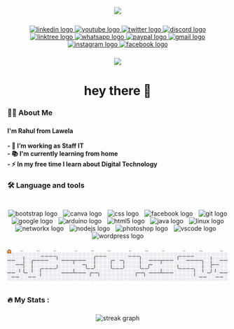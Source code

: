 <div align="center">
  <img height="184" src="https://media.giphy.com/media/v1.Y2lkPWVjZjA1ZTQ3eDB2cTV4ejg2c2ppc3Q1YWx3OXcyYTJmOWlicnFxMTYzZnhvZWpwaiZlcD12MV9zdGlja2Vyc19zZWFyY2gmY3Q9cw/J8XKjhXCM3JiHrnFMr/giphy.gif"  />
</div>

###

<div align="center">
  <a href="https://linkedin.com/in/m-nasrullah92" target="_blank">
    <img src="https://img.shields.io/static/v1?message=LinkedIn&logo=linkedin&label=&color=0077B5&logoColor=white&labelColor=&style=plastic" height="19" alt="linkedin logo"  />
  </a>
  <a href="https://youtube.com/@rahul.lawela92" target="_blank">
    <img src="https://img.shields.io/static/v1?message=Youtube&logo=youtube&label=&color=FF0000&logoColor=white&labelColor=&style=plastic" height="19" alt="youtube logo"  />
  </a>
  <a href="https://x.com/Nasrullah10999" target="_blank">
  <img src="https://img.shields.io/static/v1?message=Twitter&logo=twitter&label=&color=1DA1F2&logoColor=white&labelColor=&style=plastic" height="19" alt="twitter logo"  />
  </a>
  <a href="https://discordapp.com/users/moh.nasrullahs.7165" target="_blank">
  <img src="https://img.shields.io/static/v1?message=Discord&logo=discord&label=&color=7289DA&logoColor=white&labelColor=&style=plastic" height="19" alt="discord logo"  />
  </a>
  <a href="https://linktr.ee/nasrullah92" target="_blank">
  <img src="https://img.shields.io/static/v1?message=Linktree&logo=linktree&label=&color=1de9b6&logoColor=white&labelColor=&style=plastic" height="19" alt="linktree logo"  />
  </a>
  <a href="https://wa.me/+6285171238627" target="_blank">
    <img src="https://img.shields.io/static/v1?message=Whatsapp&logo=whatsapp&label=&color=25D366&logoColor=white&labelColor=&style=plastic" height="19" alt="whatsapp logo"  />
  </a>
  <a href="https://paypal.me/nasrullah92?locale.x=id_ID&country.x=ID" target="_blank">
  <img src="https://img.shields.io/static/v1?message=PayPal&logo=paypal&label=&color=00457C&logoColor=white&labelColor=&style=plastic" height="19" alt="paypal logo"  />
</a>
  <a href="mailto:rahul.lawela92@gmail.com" target="_blank">
  <img src="https://img.shields.io/static/v1?message=Gmail&logo=gmail&label=&color=D14836&logoColor=white&labelColor=&style=plastic" height="19" alt="gmail logo"  />
  <a href="https://instagram.com/moh_nasrullah_92" target="_blank">
  <img src="https://img.shields.io/static/v1?message=Instagram&logo=instagram&label=&color=E4405F&logoColor=white&labelColor=&style=plastic" height="19" alt="instagram logo"  />
  </a>
  <a href="https://m.facebook.com/nasrullah.lawela/" target="_blank">
    <img src="https://img.shields.io/static/v1?message=Facebook&logo=facebook&label=&color=1877F2&logoColor=white&labelColor=&style=plastic" height="19" alt="facebook logo"  />
  </a>
</div>

###

<div align="center">
  <img src="https://visitor-badge.laobi.icu/badge?page_id=Nasrullah1999"  />
</div>

###

<h1 align="center">hey there 👋</h1>

###

<h3 align="left">👩‍💻  About Me</h3>

###

<h4 align="left">I'm Rahul from Lawela<br><br>- 🔭 I’m working as Staff IT<br>- 📚 I'm currently learning from home<br>- ⚡ In my free time I learn about Digital Technology</h4>

###

<h3 align="left">🛠 Language and tools</h3>

###

<br clear="both">

<div align="center">
  <img src="https://cdn.jsdelivr.net/gh/devicons/devicon/icons/bootstrap/bootstrap-original.svg" height="34" alt="bootstrap logo"  />
  <img width="5" />
  <img src="https://cdn.jsdelivr.net/gh/devicons/devicon/icons/canva/canva-original.svg" height="34" alt="canva logo"  />
  <img width="5" />
  <img src="https://cdn.jsdelivr.net/gh/devicons/devicon/icons/css3/css3-original.svg" height="34" alt="css logo"  />
  <img width="5" />
  <img src="https://cdn.jsdelivr.net/gh/devicons/devicon/icons/facebook/facebook-original.svg" height="34" alt="facebook logo"  />
  <img width="5" />
  <img src="https://cdn.jsdelivr.net/gh/devicons/devicon/icons/git/git-original.svg" height="34" alt="git logo"  />
  <img width="5" />
  <img src="https://cdn.jsdelivr.net/gh/devicons/devicon/icons/google/google-original.svg" height="34" alt="google logo"  />
  <img width="5" />
  <img src="https://cdn.jsdelivr.net/gh/devicons/devicon/icons/arduino/arduino-original.svg" height="34" alt="arduino logo"  />
  <img width="5" />
  <img src="https://cdn.jsdelivr.net/gh/devicons/devicon/icons/html5/html5-original.svg" height="34" alt="html5 logo"  />
  <img width="5" />
  <img src="https://cdn.jsdelivr.net/gh/devicons/devicon/icons/java/java-original.svg" height="34" alt="java logo"  />
  <img width="5" />
  <img src="https://cdn.jsdelivr.net/gh/devicons/devicon/icons/linux/linux-original.svg" height="34" alt="linux logo"  />
  <img width="5" />
  <img src="https://cdn.jsdelivr.net/gh/devicons/devicon/icons/networkx/networkx-original.svg" height="34" alt="networkx logo"  />
  <img width="5" />
  <img src="https://cdn.jsdelivr.net/gh/devicons/devicon/icons/nodejs/nodejs-original.svg" height="34" alt="nodejs logo"  />
  <img width="5" />
  <img src="https://cdn.jsdelivr.net/gh/devicons/devicon/icons/photoshop/photoshop-plain.svg" height="34" alt="photoshop logo"  />
  <img width="5" />
  <img src="https://cdn.jsdelivr.net/gh/devicons/devicon/icons/vscode/vscode-original.svg" height="34" alt="vscode logo"  />
  <img width="5" />
  <img src="https://cdn.jsdelivr.net/gh/devicons/devicon/icons/wordpress/wordpress-original.svg" height="34" alt="wordpress logo"  />
</div>

###

<picture>
  <source media="(prefers-color-scheme: dark)" srcset="https://raw.githubusercontent.com/Nasrullah1999/Nasrullah1999/output/pacman-contribution-graph-dark.svg">
  <source media="(prefers-color-scheme: light)" srcset="https://raw.githubusercontent.com/Nasrullah1999/Nasrullah1999/output/pacman-contribution-graph.svg">
  <img alt="pacman contribution graph" src="https://raw.githubusercontent.com/Nasrullah1999/Nasrullah1999/output/pacman-contribution-graph.svg">
</picture>

###

<h3 align="left">🔥   My Stats :</h3>

###

<div align="center">
  <img src="https://streak-stats.demolab.com?user=Nasrullah1999&locale=en&mode=daily&theme=dark&hide_border=false&border_radius=5&order=3" height="220" alt="streak graph"  />
</div>

###